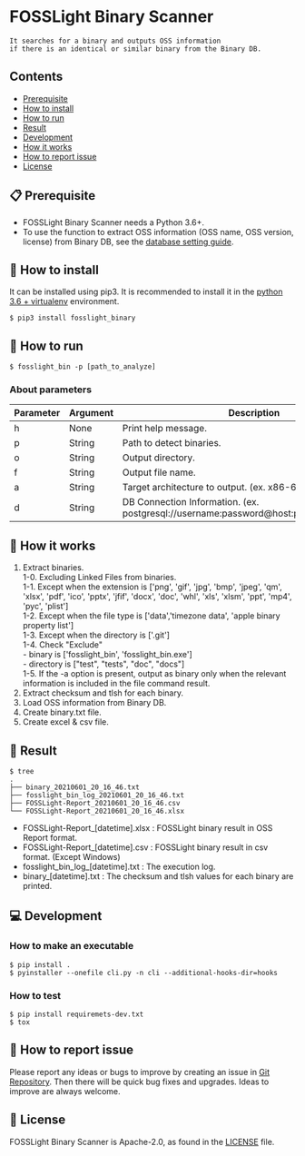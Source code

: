 <!--
Copyright (c) 2021 LG Electronics
SPDX-License-Identifier: Apache-2.0
 -->
# FOSSLight Binary Scanner

```note
It searches for a binary and outputs OSS information    
if there is an identical or similar binary from the Binary DB.
```


## Contents

- [Prerequisite](#-prerequisite)
- [How to install](#-how-to-install)
- [How to run](#-how-to-run)
- [Result](#-result)
- [Development](#-development)
- [How it works](#-how-it-works)
- [How to report issue](#-how-to-report-issue)
- [License](#-license)


## 📋 Prerequisite
- FOSSLight Binary Scanner needs a Python 3.6+.    
- To use the function to extract OSS information (OSS name, OSS version, license) from Binary DB, see the [database setting guide][db_guide].

[db_guide]: https://github.com/fosslight/fosslight_binary/blob/main/docs/SETUP_DATABASE.md

## 🎉 How to install
It can be installed using pip3. It is recommended to install it in the [python 3.6 + virtualenv](https://github.com/fosslight/fosslight_source/blob/main/docs/Guide_virtualenv.md) environment.

```
$ pip3 install fosslight_binary
```

## 🚀 How to run
````
$ fosslight_bin -p [path_to_analyze]
````    
### About parameters

| Parameter  | Argument | Description |
| ------------- | ------------- | ------------- |
| h | None | Print help message. | 
| p | String | Path to detect binaries. | 
| o | String | Output directory. | 
| f | String | Output file name. | 
| a | String | Target architecture to output. (ex. x86-64, ARM) | 
| d | String | DB Connection Information. (ex. postgresql://username:password@host:port/database_name) | 

## 🧐 How it works
1. Extract binaries.    
    1-0. Excluding Linked Files from binaries.    
    1-1. Except when the extension is ['png', 'gif', 'jpg', 'bmp', 'jpeg', 'qm', 'xlsx', 'pdf', 'ico', 'pptx', 'jfif', 'docx',
                                   'doc', 'whl', 'xls', 'xlsm', 'ppt', 'mp4', 'pyc', 'plist']            
    1-2. Except when the file type is ['data','timezone data', 'apple binary property list']    
    1-3. Except when the directory is ['.git']    
    1-4. Check "Exclude"     
        - binary is ['fosslight_bin', 'fosslight_bin.exe']     
        - directory is ["test", "tests", "doc", "docs"]     
    1-5. If the -a option is present, output as binary only when the relevant information is included in the file command result.      
2. Extract checksum and tlsh for each binary.     
3. Load OSS information from Binary DB.      
4. Create binary.txt file.          
5. Create excel & csv file.     

## 📁 Result

```
$ tree
.
├── binary_20210601_20_16_46.txt
├── fosslight_bin_log_20210601_20_16_46.txt
├── FOSSLight-Report_20210601_20_16_46.csv
└── FOSSLight-Report_20210601_20_16_46.xlsx

```
- FOSSLight-Report_[datetime].xlsx : FOSSLight binary result in OSS Report format.
- FOSSLight-Report_[datetime].csv : FOSSLight binary result in csv format. (Except Windows)
- fosslight_bin_log_[datetime].txt : The execution log.
- binary_[datetime].txt : The checksum and tlsh values for each binary are printed.

## 💻 Development
### How to make an executable  
````  
$ pip install .  
$ pyinstaller --onefile cli.py -n cli --additional-hooks-dir=hooks
````
### How to test
````  
$ pip install requiremets-dev.txt
$ tox
````

## 👏 How to report issue

Please report any ideas or bugs to improve by creating an issue in [Git Repository][repo]. Then there will be quick bug fixes and upgrades. Ideas to improve are always welcome.

[repo]: https://github.com/fosslight/fosslight_binary_scanner/issues

## 📄 License

FOSSLight Binary Scanner is Apache-2.0, as found in the [LICENSE][l] file.

[l]: https://github.com/fosslight/fosslight_binary_scanner/blob/main/LICENSE
